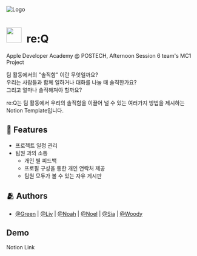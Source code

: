
![Logo](https://user-images.githubusercontent.com/44918187/227492031-53009c6c-ce67-4f5a-9ef7-a4d5af23951d.png)
<h1>
<img src="https://user-images.githubusercontent.com/44918187/226564505-cdffa7b6-71d1-499f-97d2-6b1c85205ddc.png" width="40">
<label>&nbsp;re:Q</label>
</h1>

Apple Developer Academy @ POSTECH, Afternoon Session 6 team's MC1 Project

팀 활동에서의 "솔직함" 이란 무엇일까요?  
우리는 사람들과 함께 일하거나 대화를 나눌 때 솔직한가요?  
그리고 얼마나 솔직해져야 할까요?

re:Q는 팀 활동에서 우리의 솔직함을 이끌어 낼 수 있는 여러가지 방법을 제시하는 Notion Template입니다.

## :pushpin: Features
- 프로젝트 일정 관리
- 팀원 과의 소통
  - 개인 별 피드백
  - 프로필 구성을 통한 개인 연락처 제공
  - 팀원 모두가 볼 수 있는 자유 게시판
## :people_hugging: Authors
- [@Green](https://github.com/migusdn) | [@Liv](https://github.com/migusdn) | [@Noah](https://github.com/migusdn) | [@Noel](https://github.com/migusdn) | [@Sia](https://github.com/migusdn) | [@Woody](https://github.com/migusdn)

## Demo
Notion Link
